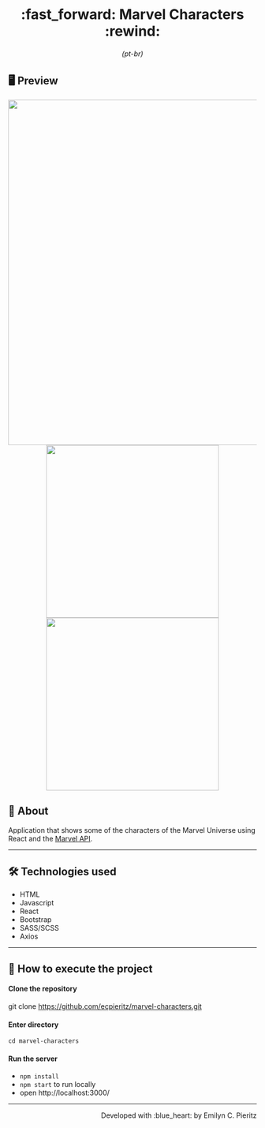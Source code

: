 <h1 align = "center"> :fast_forward: Marvel Characters :rewind: </h1>
<h6 align = "center">(pt-br)</h6>

## 🖥 Preview
<p align = "center">
  <img src = "xxx" width = "700" height = "auto">
  <img src = "xxx" width = "350" height = "auto">
  <img src = "xxx" width = "350" height = "auto">
</p>

## 📖 About
<p>Application that shows some of the characters of the Marvel Universe using React and the <a href="" target="_blank">Marvel API</a>.</p>


---

## 🛠 Technologies used
- HTML
- Javascript
- React
- Bootstrap
- SASS/SCSS
- Axios

---


## 🚀 How to execute the project
#### Clone the repository
git clone https://github.com/ecpieritz/marvel-characters.git

#### Enter directory
`cd marvel-characters`

#### Run the server
- `npm install`
- `npm start` to run locally
- open http://localhost:3000/ 

---
<p align = "right">Developed with :blue_heart: by Emilyn C. Pieritz</p>
